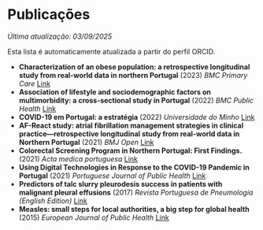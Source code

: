 # Publicações

*Última atualização: 03/09/2025*

Esta lista é automaticamente atualizada a partir do perfil ORCID.

- **Characterization of an obese population: a retrospective longitudinal study from real-world data in northern Portugal** (2023) *BMC Primary Care* [Link](https://doi.org/10.1186/s12875-023-02023-7)
- **Association of lifestyle and sociodemographic factors on multimorbidity: a cross-sectional study in Portugal** (2022) *BMC Public Health* [Link](https://doi.org/10.1186/s12889-022-14640-5)
- **COVID-19 em Portugal: a estratégia** (2022) *Universidade do Minho* [Link](https://doi.org/10.21814/uminho.ed.71)
- **AF-React study: atrial fibrillation management strategies in clinical practice—retrospective longitudinal study from real-world data in Northern Portugal** (2021) *BMJ Open* [Link](https://doi.org/10.1136/bmjopen-2020-040404)
- **Colorectal Screening Program in Northern Portugal: First Findings.** (2021) *Acta medica portuguesa* [Link](https://doi.org/10.20344/amp.15904)
- **Using Digital Technologies in Response to the COVID-19 Pandemic in Portugal** (2021) *Portuguese Journal of Public Health* [Link](https://doi.org/10.1159/000521015)
- **Predictors of talc slurry pleurodesis success in patients with malignant pleural effusions** (2017) *Revista Portuguesa de Pneumologia (English Edition)* [Link](https://doi.org/10.1016/j.rppnen.2017.01.008)
- **Measles: small steps for local authorities, a big step for global health** (2015) *European Journal of Public Health* [Link](https://doi.org/10.1093/eurpub/ckv176.014)
